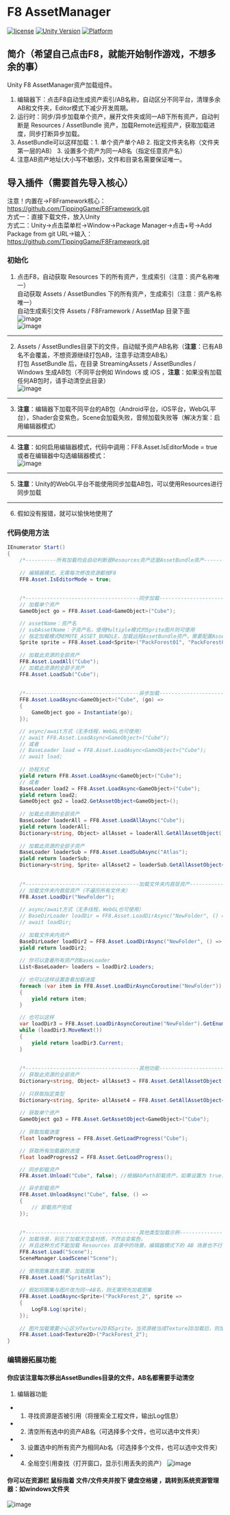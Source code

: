 # F8 AssetManager

[![license](http://img.shields.io/badge/license-MIT-green.svg)](https://opensource.org/licenses/MIT)
[![Unity Version](https://img.shields.io/badge/unity-2021.3.15f1-blue)](https://unity.com)
[![Platform](https://img.shields.io/badge/platform-Win%20%7C%20Android%20%7C%20iOS%20%7C%20Mac%20%7C%20Linux%20%7C%20WebGL-orange)]()

## 简介（希望自己点击F8，就能开始制作游戏，不想多余的事）
Unity F8 AssetManager资产加载组件。
1. 编辑器下：点击F8自动生成资产索引/AB名称，自动区分不同平台，清理多余AB和文件夹，Editor模式下减少开发周期。
2. 运行时：同步/异步加载单个资产，展开文件夹或同一AB下所有资产，自动判断是 Resources / AssetBundle 资产，加载Remote远程资产，获取加载进度，同步打断异步加载。
3. AssetBundle可以这样加载：1. 单个资产单个AB 2. 指定文件夹名称（文件夹第一层的AB） 3. 设置多个资产为同一AB名（指定任意资产名）
4. 注意AB资产地址(大小写不敏感)，文件和目录名需要保证唯一。

## 导入插件（需要首先导入核心）
注意！内置在->F8Framework核心：https://github.com/TippingGame/F8Framework.git  
方式一：直接下载文件，放入Unity  
方式二：Unity->点击菜单栏->Window->Package Manager->点击+号->Add Package from git URL->输入：https://github.com/TippingGame/F8Framework.git

### 初始化

1. 点击F8，自动获取 Resources 下的所有资产，生成索引（注意：资产名称唯一）  
   自动获取 Assets / AssetBundles 下的所有资产，生成索引（注意：资产名称唯一）  
   自动生成索引文件 Assets / F8Framework / AssetMap 目录下面  
   ![image](https://tippinggame-1257018413.cos.ap-guangzhou.myqcloud.com/TippingGame/AssetManager/ui_20240205225637.png)  
   ![image](https://tippinggame-1257018413.cos.ap-guangzhou.myqcloud.com/TippingGame/AssetManager/ui_20240205230012_2.png)
---------------------------------
2. Assets / AssetBundles目录下的文件，自动赋予资产AB名称（**注意**：已有AB名不会覆盖，不想资源继续打包AB，注意手动清空AB名）  
   打包 AssetBundle 后，在目录 StreamingAssets / AssetBundles / Windows 生成AB包（不同平台例如 Windows 或 iOS ，**注意**：如果没有加载任何AB包时，请手动清空此目录）  
   ![image](https://tippinggame-1257018413.cos.ap-guangzhou.myqcloud.com/TippingGame/AssetManager/ui_20240205225815.png)
---------------------------------
3. **注意**：编辑器下加载不同平台的AB包（Android平台，iOS平台，WebGL平台），Shader会变紫色，Scene会加载失败，音频加载失败等（解决方案：启用编辑器模式）
---------------------------------
4. **注意**：如何启用编辑器模式，代码中调用：FF8.Asset.IsEditorMode = true  
   或者在编辑器中勾选编辑器模式：  
   ![image](https://tippinggame-1257018413.cos.ap-guangzhou.myqcloud.com/TippingGame/AssetManager/ui_20251736474182.png)
---------------------------------
5. **注意**：Unity的WebGL平台不能使用同步加载AB包，可以使用Resources进行同步加载
---------------------------------
6. 假如没有报错，就可以愉快地使用了

### 代码使用方法
```C#
IEnumerator Start()
{
    /*----------所有加载均会自动判断是Resources资产还是AssetBundle资产----------*/
    
    // 编辑器模式，无需每次修改资源都按F8
    FF8.Asset.IsEditorMode = true;
    
    
    /*-------------------------------------同步加载-------------------------------------*/
    // 加载单个资产
    GameObject go = FF8.Asset.Load<GameObject>("Cube");

    // assetName：资产名
    // subAssetName：子资产名，使用Multiple模式的Sprite图片则可使用
    // 指定加载模式REMOTE_ASSET_BUNDLE，加载远程AssetBundle资产，需要配置AssetRemoteAddress = "http://127.0.0.1:6789/remote"
    Sprite sprite = FF8.Asset.Load<Sprite>("PackForest01", "PackForest01_12", AssetManager.AssetAccessMode.REMOTE_ASSET_BUNDLE);
    
    // 加载此资源的全部资产
    FF8.Asset.LoadAll("Cube");
    // 加载此资源的全部子资产
    FF8.Asset.LoadSub("Cube");
    
    
    /*-------------------------------------异步加载-------------------------------------*/
    FF8.Asset.LoadAsync<GameObject>("Cube", (go) =>
    {
        GameObject goo = Instantiate(go);
    });

    // async/await方式（无多线程，WebGL也可使用）
    // await FF8.Asset.LoadAsync<GameObject>("Cube");
    // 或者
    // BaseLoader load = FF8.Asset.LoadAsync<GameObject>("Cube");
    // await load;
    
    // 协程方式
    yield return FF8.Asset.LoadAsync<GameObject>("Cube");
    // 或者
    BaseLoader load2 = FF8.Asset.LoadAsync<GameObject>("Cube");
    yield return load2;
    GameObject go2 = load2.GetAssetObject<GameObject>();
    
    // 加载此资源的全部资产
    BaseLoader loaderAll = FF8.Asset.LoadAllAsync("Cube");
    yield return loaderAll;
    Dictionary<string, Object> allAsset = loaderAll.GetAllAssetObject();
    
    // 加载此资源的全部子资产
    BaseLoader loaderSub = FF8.Asset.LoadSubAsync("Atlas");
    yield return loaderSub;
    Dictionary<string, Sprite> allAsset2 = loaderSub.GetAllAssetObject<Sprite>();
    
    
    /*-------------------------------------加载文件夹内首层资产-------------------------------------*/
    // 加载文件夹内首层资产（不遍历所有文件夹）
    FF8.Asset.LoadDir("NewFolder");
    
    // async/await方式（无多线程，WebGL也可使用）
    // BaseDirLoader loadDir = FF8.Asset.LoadDirAsync("NewFolder", () => { });
    // await loadDir;
    
    // 加载文件夹内资产
    BaseDirLoader loadDir2 = FF8.Asset.LoadDirAsync("NewFolder", () => { });
    yield return loadDir2;
    
    // 你可以查看所有资产的BaseLoader
    List<BaseLoader> loaders = loadDir2.Loaders;
    
    // 也可以这样设置查看加载进度
    foreach (var item in FF8.Asset.LoadDirAsyncCoroutine("NewFolder"))
    {
        yield return item;
    }

    // 也可以这样
    var loadDir3 = FF8.Asset.LoadDirAsyncCoroutine("NewFolder").GetEnumerator();
    while (loadDir3.MoveNext())
    {
        yield return loadDir3.Current;
    }
    
    
    /*-------------------------------------其他功能-------------------------------------*/
    // 获取此资源的全部资产
    Dictionary<string, Object> allAsset3 = FF8.Asset.GetAllAssetObject("Cube");
    
    // 只获取指定类型
    Dictionary<string, Sprite> allAsset4 = FF8.Asset.GetAllAssetObject<Sprite>("Atlas");
    
    // 获取单个资产
    GameObject go3 = FF8.Asset.GetAssetObject<GameObject>("Cube");
    
    // 获取加载进度
    float loadProgress = FF8.Asset.GetLoadProgress("Cube");

    // 获取所有加载器的进度
    float loadProgress2 = FF8.Asset.GetLoadProgress();

    // 同步卸载资产
    FF8.Asset.Unload("Cube", false); //根据AbPath卸载资产，如果设置为 true，完全卸载。

    // 异步卸载资产
    FF8.Asset.UnloadAsync("Cube", false, () =>
    {
        // 卸载资产完成
    });
    
    
    /*-------------------------------------其他类型加载示例-------------------------------------*/
    // 加载场景，别忘了加载天空盒材质，不然会变紫色，
    // 并且这种方式不能加载 Resources 目录中的场景，编辑器模式下的 AB 场景也不行（不过可以手动放入Build Setting处）
    FF8.Asset.Load("Scene");
    SceneManager.LoadScene("Scene");
    
    // 使用图集首先需要，加载图集
    FF8.Asset.Load("SpriteAtlas");
    
    // 假如将图集与图片改为同一AB名，则无需预先加载图集
    FF8.Asset.LoadAsync<Sprite>("PackForest_2", sprite =>
    {
        LogF8.Log(sprite);
    });
    
    // 图片加载需要小心区分Texture2D和Sprite，当资源被当成Texture2D加载后，则加载不出Sprite类型
    FF8.Asset.Load<Texture2D>("PackForest_2");
}
```

### 编辑器拓展功能
#### 你应该注意每次移出AssetBundles目录的文件，AB名都需要手动清空
1. 编辑器功能
* 1. 寻找资源是否被引用（将搜索全工程文件，输出Log信息）
* 2. 清空所有选中的资产AB名（可选择多个文件，也可以选中文件夹）
* 3. 设置选中的所有资产为相同Ab名（可选择多个文件，也可以选中文件夹）
* 4. 全局空引用查找（打开窗口，显示引用丢失的资产）
     ![image](https://tippinggame-1257018413.cos.ap-guangzhou.myqcloud.com/TippingGame/AssetManager/ui_20240216212631_2.png)

#### 你可以在资源栏 **鼠标指着** 文件/文件夹并按下 **键盘空格键** ，跳转到系统资源管理器：如windows文件夹
![image](https://tippinggame-1257018413.cos.ap-guangzhou.myqcloud.com/TippingGame/AssetManager/ui_20241112212631.png)  

